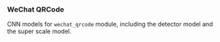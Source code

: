 ### WeChat QRCode

CNN models for `wechat_qrcode` module, including the detector model and the super scale model.




